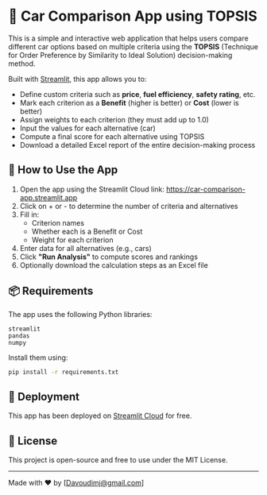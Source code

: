 # 🚗 Car Comparison App using TOPSIS

This is a simple and interactive web application that helps users compare different car options based on multiple criteria using the **TOPSIS** (Technique for Order Preference by Similarity to Ideal Solution) decision-making method.

Built with [Streamlit](https://streamlit.io), this app allows you to:

- Define custom criteria such as **price**, **fuel efficiency**, **safety rating**, etc.
- Mark each criterion as a **Benefit** (higher is better) or **Cost** (lower is better)
- Assign weights to each criterion (they must add up to 1.0)
- Input the values for each alternative (car)
- Compute a final score for each alternative using TOPSIS
- Download a detailed Excel report of the entire decision-making process

## 🔧 How to Use the App

1. Open the app using the Streamlit Cloud link: https://car-comparison-app.streamlit.app
2. Click on + or - to determine the number of criteria and alternatives
3. Fill in:
   - Criterion names
   - Whether each is a Benefit or Cost
   - Weight for each criterion
4. Enter data for all alternatives (e.g., cars)
5. Click **"Run Analysis"** to compute scores and rankings
6. Optionally download the calculation steps as an Excel file

## 📦 Requirements

The app uses the following Python libraries:

```
streamlit
pandas
numpy
```

Install them using:

```bash
pip install -r requirements.txt
```

## 🚀 Deployment

This app has been deployed on [Streamlit Cloud](https://streamlit.io/cloud) for free.


## 📄 License

This project is open-source and free to use under the MIT License.

---

Made with ❤️ by [Davoudimj@gmail.com]
